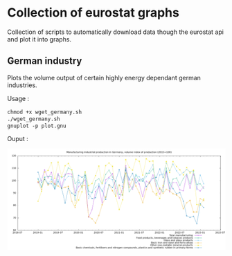 # Collection of eurostat graphs

Collection of scripts to automatically download data though the eurostat api
and plot it into graphs.

## German industry

Plots the volume output of certain highly energy dependant german industries.

Usage :
```
chmod +x wget_germany.sh
./wget_germany.sh
gnuplot -p plot.gnu
```

Ouput :

![image info](german_industry.png)
